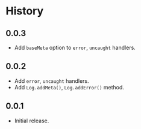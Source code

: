 History
=======

## 0.0.3

* Add `baseMeta` option to `error`, `uncaught` handlers.

## 0.0.2

* Add `error`, `uncaught` handlers.
* Add `Log.addMeta()`, `Log.addError()` method.

## 0.0.1

* Initial release.

[@ryan-roemer]: https://github.com/ryan-roemer
